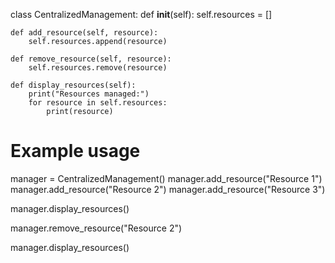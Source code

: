 class CentralizedManagement:
    def __init__(self):
        self.resources = []

    def add_resource(self, resource):
        self.resources.append(resource)

    def remove_resource(self, resource):
        self.resources.remove(resource)

    def display_resources(self):
        print("Resources managed:")
        for resource in self.resources:
            print(resource)

# Example usage
manager = CentralizedManagement()
manager.add_resource("Resource 1")
manager.add_resource("Resource 2")
manager.add_resource("Resource 3")

manager.display_resources()

manager.remove_resource("Resource 2")

manager.display_resources()
